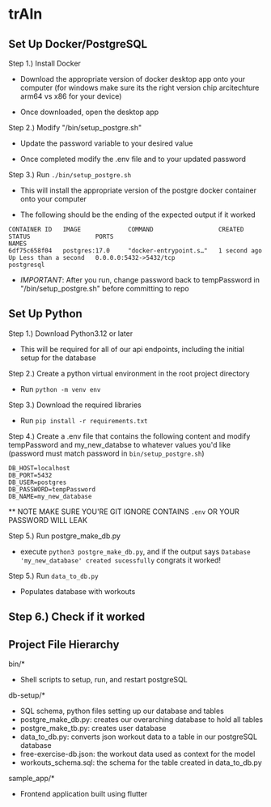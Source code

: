 # trAIn

## Set Up Docker/PostgreSQL

Step 1.) Install Docker 
- Download the appropriate version of docker desktop app onto your computer (for windows make sure its the right version chip arcitechture arm64 vs x86 for your device)

- Once downloaded, open the desktop app

Step 2.) Modify "/bin/setup_postgre.sh"

- Update the password variable to your desired value

- Once completed modify the .env file and to your updated password

Step 3.) Run `./bin/setup_postgre.sh`

- This will install the appropriate version of the postgre docker container onto your computer

- The following should be the ending of the expected output if it worked

```
CONTAINER ID   IMAGE             COMMAND                  CREATED        STATUS                  PORTS                                              NAMES
6df75c658f04   postgres:17.0     "docker-entrypoint.s…"   1 second ago   Up Less than a second   0.0.0.0:5432->5432/tcp                             postgresql
```

- *IMPORTANT*: After you run, change password back to tempPassword in "/bin/setup_postgre.sh" before committing to repo

## Set Up Python

Step 1.) Download Python3.12 or later

- This will be required for all of our api endpoints, including the initial setup for the database

Step 2.) Create a python virtual environment in the root project directory

- Run `python -m venv env`

Step 3.) Download the required libraries

- Run `pip install -r requirements.txt`

Step 4.) Create a .env file that contains the following content and modify tempPassword and my_new_databse to whatever values you'd like (password must match password in `bin/setup_postgre.sh`)

```
DB_HOST=localhost
DB_PORT=5432
DB_USER=postgres
DB_PASSWORD=tempPassword
DB_NAME=my_new_database
```
** NOTE MAKE SURE YOU'RE GIT IGNORE CONTAINS `.env` OR YOUR PASSWORD WILL LEAK

Step 5.) Run postgre_make_db.py

- execute `python3 postgre_make_db.py`, and if the output says `Database 'my_new_database' created sucessfully` congrats it worked! 

Step 5.) Run `data_to_db.py`
- Populates database with workouts

Step 6.) Check if it worked
- 

## Project File Hierarchy
bin/*
- Shell scripts to setup, run, and restart postgreSQL

db-setup/*
- SQL schema, python files setting up our database and tables  
- postgre_make_db.py: creates our overarching database to hold all tables  
- postgre_make_tb.py: creates user database  
- data_to_db.py: converts json workout data to a table in our postgreSQL database  
- free-exercise-db.json: the workout data used as context for the model  
- workouts_schema.sql: the schema for the table created in data_to_db.py  

sample_app/*
- Frontend application built using flutter  


